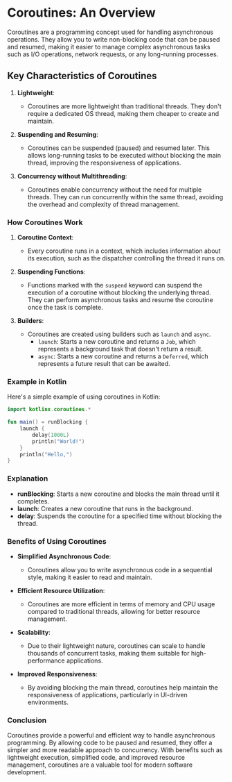 # Coroutines: An Overview

Coroutines are a programming concept used for handling asynchronous operations. 
They allow you to write non-blocking code that can be paused and resumed, making it easier to manage complex 
asynchronous tasks such as I/O operations, network requests, or any long-running processes. 

## Key Characteristics of Coroutines

1. **Lightweight**:
   - Coroutines are more lightweight than traditional threads. They don't require a dedicated OS thread, making them 
     cheaper to create and maintain.

2. **Suspending and Resuming**:
   - Coroutines can be suspended (paused) and resumed later. This allows long-running tasks to be executed without 
     blocking the main thread, improving the responsiveness of applications.

3. **Concurrency without Multithreading**:
   - Coroutines enable concurrency without the need for multiple threads. They can run concurrently within the same 
     thread, avoiding the overhead and complexity of thread management.

### How Coroutines Work

1. **Coroutine Context**:
   - Every coroutine runs in a context, which includes information about its execution, such as the dispatcher 
     controlling the thread it runs on.

2. **Suspending Functions**:
   - Functions marked with the `suspend` keyword can suspend the execution of a coroutine without blocking the 
     underlying thread. They can perform asynchronous tasks and resume the coroutine once the task is complete.

3. **Builders**:
   - Coroutines are created using builders such as `launch` and `async`.
     - `launch`: Starts a new coroutine and returns a `Job`, which represents a background task that doesn't return a result.
     - `async`: Starts a new coroutine and returns a `Deferred`, which represents a future result that can be awaited.

### Example in Kotlin

Here's a simple example of using coroutines in Kotlin:

```kotlin
import kotlinx.coroutines.*

fun main() = runBlocking {
    launch {
        delay(1000L)
        println("World!")
    }
    println("Hello,")
}
```

### Explanation

- **runBlocking**: Starts a new coroutine and blocks the main thread until it completes.
- **launch**: Creates a new coroutine that runs in the background.
- **delay**: Suspends the coroutine for a specified time without blocking the thread.

### Benefits of Using Coroutines

- **Simplified Asynchronous Code**:
  - Coroutines allow you to write asynchronous code in a sequential style, making it easier to read and maintain.

- **Efficient Resource Utilization**:
  - Coroutines are more efficient in terms of memory and CPU usage compared to traditional threads, allowing for better resource management.

- **Scalability**:
  - Due to their lightweight nature, coroutines can scale to handle thousands of concurrent tasks, making them suitable for high-performance applications.

- **Improved Responsiveness**:
  - By avoiding blocking the main thread, coroutines help maintain the responsiveness of applications, particularly in UI-driven environments.

### Conclusion

Coroutines provide a powerful and efficient way to handle asynchronous programming. By allowing code to be paused and resumed, they offer a simpler and more readable approach to concurrency. With benefits such as lightweight execution, simplified code, and improved resource management, coroutines are a valuable tool for modern software development.
